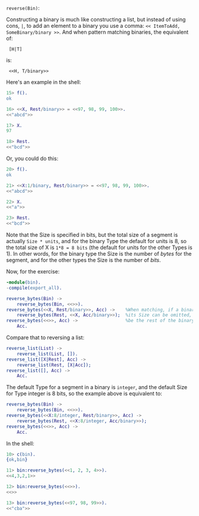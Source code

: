 `reverse(Bin)`:

Constructing a binary is much like constructing a list, but instead of using cons, `|`, to add an element to a binary you use a comma: `<< ItemToAdd, SomeBinary/binary >>`.  And when pattern matching binaries, the equivalent of:

     [H|T]
    
is: 
 
     <<H, T/binary>>

Here's an example in the shell:
```erlang
15> f().                                     
ok

16> <<X, Rest/binary>> = <<97, 98, 99, 100>>.
<<"abcd">>

17> X.
97

18> Rest.
<<"bcd">>
```

Or, you could do this:
```erlang
20> f().
ok

21> <<X:1/binary, Rest/binary>> = <<97, 98, 99, 100>>.
<<"abcd">>

22> X.
<<"a">>

23> Rest.
<<"bcd">>
```
Note that the Size is specified in bits, but the total size of a segment is actually `Size * units`, and for the binary Type the default for units is 8, so the total size of X is `1*8 = 8 bits` (the default for units for the other Types is 1).  In other words, for the binary type the Size is the number of *bytes* for the segment, and for the other types the Size is the number of *bits*.

Now, for the exercise:

```erlang
-module(bin).
-compile(export_all).

reverse_bytes(Bin) ->
    reverse_bytes(Bin, <<>>).
reverse_bytes(<<X, Rest/binary>>, Acc) ->    %When matching, if a binary Type is the last segment
    reverse_bytes(Rest, <<X, Acc/binary>>);  %its Size can be omitted, and its default Size will
reverse_bytes(<<>>, Acc) ->                  %be the rest of the binary that you are matching against.
    Acc.
```

Compare that to reversing a list:

```erlang
reverse_list(List) ->
    reverse_list(List, []).
reverse_list([X|Rest], Acc) ->
    reverse_list(Rest, [X|Acc]);
reverse_list([], Acc) ->
    Acc.
```

The default Type for a segment in a binary is `integer`, and the default Size for Type integer is 8 bits, so the example above is equivalent to:

```erlang
reverse_bytes(Bin) ->
    reverse_bytes(Bin, <<>>).
reverse_bytes(<<X:8/integer, Rest/binary>>, Acc) ->
    reverse_bytes(Rest, <<X:8/integer, Acc/binary>>);
reverse_bytes(<<>>, Acc) ->
    Acc.                         
```

In the shell:
```erlang
10> c(bin).
{ok,bin}

11> bin:reverse_bytes(<<1, 2, 3, 4>>).
<<4,3,2,1>>

12> bin:reverse_bytes(<<>>).
<<>>

13> bin:reverse_bytes(<<97, 98, 99>>).
<<"cba">>
```






